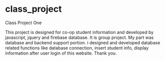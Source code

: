 # class_project
Class Project One

This project is designed for co-op student information and developed by javascript, jquery and firebase database. It is group project. My part was database and backend support portion. i designed and developed database related functions like database connection, insert student info, display information after user login of this website. Thank you.
